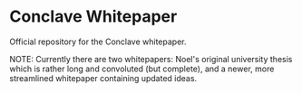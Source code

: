 # Conclave Whitepaper

Official repository for the Conclave whitepaper.

NOTE: Currently there are two whitepapers: Noel's original university thesis which is rather long and convoluted (but complete), and a newer, more streamlined whitepaper containing updated ideas.